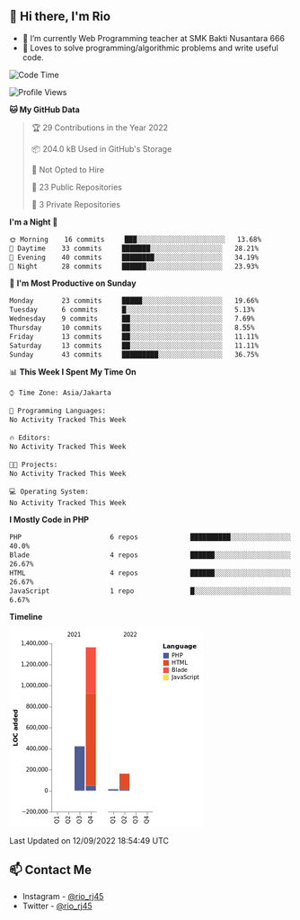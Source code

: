 ## 👋 Hi there, I'm Rio 

-  🔭 I’m currently Web Programming teacher at SMK Bakti Nusantara 666
-  💬 Loves to solve programming/algorithmic problems and write useful code.

<!--START_SECTION:waka-->
![Code Time](http://img.shields.io/badge/Code%20Time-650%20hrs%2056%20mins-blue)

![Profile Views](http://img.shields.io/badge/Profile%20Views-0-blue)

**🐱 My GitHub Data** 

> 🏆 29 Contributions in the Year 2022
 > 
> 📦 204.0 kB Used in GitHub's Storage 
 > 
> 🚫 Not Opted to Hire
 > 
> 📜 23 Public Repositories 
 > 
> 🔑 3 Private Repositories  
 > 
**I'm a Night 🦉** 

```text
🌞 Morning    16 commits     ███░░░░░░░░░░░░░░░░░░░░░░   13.68% 
🌆 Daytime    33 commits     ███████░░░░░░░░░░░░░░░░░░   28.21% 
🌃 Evening    40 commits     ████████░░░░░░░░░░░░░░░░░   34.19% 
🌙 Night      28 commits     ██████░░░░░░░░░░░░░░░░░░░   23.93%

```
📅 **I'm Most Productive on Sunday** 

```text
Monday       23 commits     █████░░░░░░░░░░░░░░░░░░░░   19.66% 
Tuesday      6 commits      █░░░░░░░░░░░░░░░░░░░░░░░░   5.13% 
Wednesday    9 commits      ██░░░░░░░░░░░░░░░░░░░░░░░   7.69% 
Thursday     10 commits     ██░░░░░░░░░░░░░░░░░░░░░░░   8.55% 
Friday       13 commits     ██░░░░░░░░░░░░░░░░░░░░░░░   11.11% 
Saturday     13 commits     ██░░░░░░░░░░░░░░░░░░░░░░░   11.11% 
Sunday       43 commits     █████████░░░░░░░░░░░░░░░░   36.75%

```


📊 **This Week I Spent My Time On** 

```text
⌚︎ Time Zone: Asia/Jakarta

💬 Programming Languages: 
No Activity Tracked This Week

🔥 Editors: 
No Activity Tracked This Week

🐱‍💻 Projects: 
No Activity Tracked This Week

💻 Operating System: 
No Activity Tracked This Week

```

**I Mostly Code in PHP** 

```text
PHP                      6 repos             ██████████░░░░░░░░░░░░░░░   40.0% 
Blade                    4 repos             ██████░░░░░░░░░░░░░░░░░░░   26.67% 
HTML                     4 repos             ██████░░░░░░░░░░░░░░░░░░░   26.67% 
JavaScript               1 repo              █░░░░░░░░░░░░░░░░░░░░░░░░   6.67%

```


**Timeline**

![Chart not found](https://raw.githubusercontent.com/neushepa/neushepa/main/charts/bar_graph.png) 


 Last Updated on 12/09/2022 18:54:49 UTC
<!--END_SECTION:waka-->

## 📫 Contact Me
- Instagram - [@rio_rj45](https://www.instagram.com/rio_rj45/)
- Twitter - [@rio_rj45](https://twitter.com/rio_rj45)

